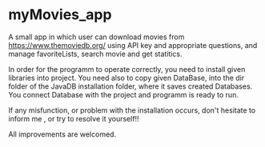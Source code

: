 # myMovies_app
A small app in which user can download movies from https://www.themoviedb.org/ using API key and appropriate questions, and manage favoriteLists, search movie and get statitics.


In order for the programm to operate correctly, you need to install given libraries into project. 
You need also to copy given DataBase, into the dir folder of the JavaDB installation folder, where it saves created Databases. You connect Database with the project and programm is ready to run.

If any misfunction, or problem with the installation occurs, don't hesitate to inform me , or try to resolve it yourself!!

All improvements are welcomed.
